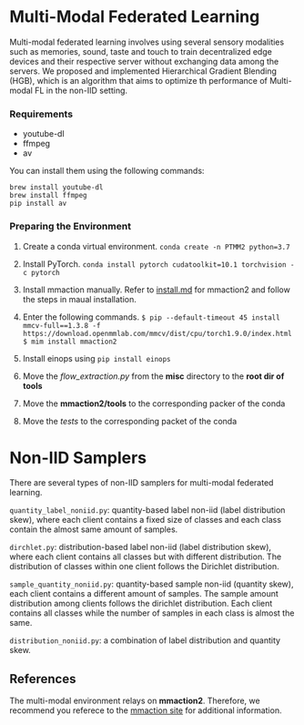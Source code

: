 ﻿# Multi-Modal Federated Learning

Multi-modal federated learning involves using several sensory modalities such as memories, sound, taste and touch to train decentralized edge devices and their respective server without exchanging data among the servers. We proposed and implemented Hierarchical Gradient Blending (HGB), which is an algorithm that aims to optimize th performance of Multi-modal FL in the non-IID setting.

### Requirements

 - youtube-dl
 - ffmpeg
 - av

You can install them using the following commands:

```shell
brew install youtube-dl
brew install ffmpeg
pip install av
```

### Preparing the Environment

 1. Create a conda virtual environment.
  `conda create -n PTMM2 python=3.7`

 2. Install PyTorch.
	`conda install pytorch cudatoolkit=10.1 torchvision -c pytorch`

 3. Install mmaction manually.
	 Refer to [install.md](https://github.com/open-mmlab/mmaction2/blob/master/docs/install.md) for mmaction2 and follow the steps in maual installation.
 4. Enter the following commands.
`$ pip --default-timeout 45 install mmcv-full==1.3.8 -f https://download.openmmlab.com/mmcv/dist/cpu/torch1.9.0/index.html
$ mim install mmaction2`

 5. Install einops using
 `pip install einops`
 
 6. Move the *flow_extraction.py* from the **misc** directory to the **root dir of tools**
 
 7. Move the **mmaction2/tools** to the corresponding packer of the conda

 8. Move the *tests* to the corresponding packet of the conda

# Non-IID Samplers

There are several types of non-IID samplers for multi-modal federated learning.

`quantity_label_noniid.py`: quantity-based label non-iid (label distribution skew), where each client contains a fixed size of classes and each class contain the almost same amount of samples.

`dirchlet.py`: distribution-based label non-iid (label distribution skew), where each client contains all classes but with different distribution. The distribution of classes within one client follows the Dirichlet distribution.

`sample_quantity_noniid.py`: quantity-based sample non-iid (quantity skew), each client contains a different amount of samples. The sample amount distribution among clients follows  the dirichlet distribution. Each client contains all classes while the number of samples in each class is almost the same.

`distribution_noniid.py`: a combination of label distribution and quantity skew.

## References

The multi-modal environment relays on **mmaction2**. Therefore, we recommend you referece to the [mmaction site](https://github.com/open-mmlab/mmaction2) for additional information.